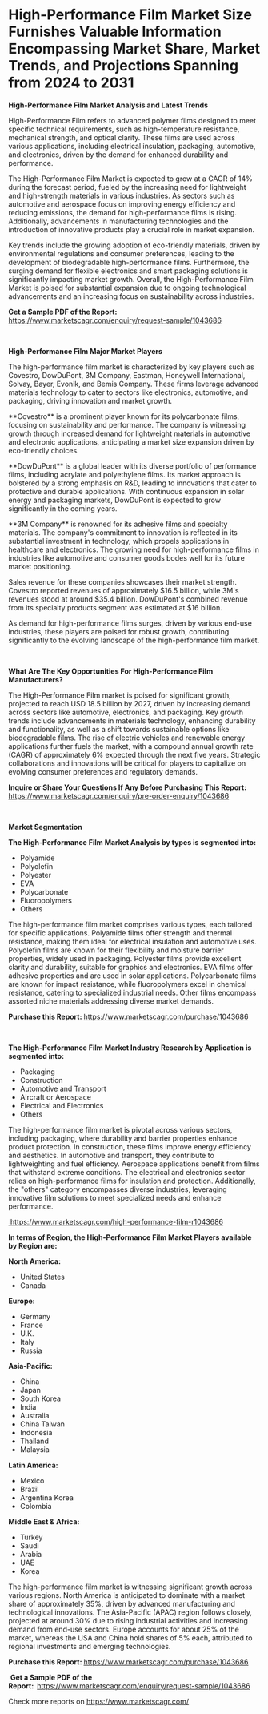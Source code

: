 <p><h1>High-Performance Film Market Size Furnishes Valuable Information Encompassing Market Share, Market Trends, and Projections Spanning from 2024 to 2031</h1></p><p><strong>High-Performance Film Market Analysis and Latest Trends</strong></p>
<p><p>High-Performance Film refers to advanced polymer films designed to meet specific technical requirements, such as high-temperature resistance, mechanical strength, and optical clarity. These films are used across various applications, including electrical insulation, packaging, automotive, and electronics, driven by the demand for enhanced durability and performance.</p><p>The High-Performance Film Market is expected to grow at a CAGR of 14% during the forecast period, fueled by the increasing need for lightweight and high-strength materials in various industries. As sectors such as automotive and aerospace focus on improving energy efficiency and reducing emissions, the demand for high-performance films is rising. Additionally, advancements in manufacturing technologies and the introduction of innovative products play a crucial role in market expansion.</p><p>Key trends include the growing adoption of eco-friendly materials, driven by environmental regulations and consumer preferences, leading to the development of biodegradable high-performance films. Furthermore, the surging demand for flexible electronics and smart packaging solutions is significantly impacting market growth. Overall, the High-Performance Film Market is poised for substantial expansion due to ongoing technological advancements and an increasing focus on sustainability across industries.</p></p>
<p><strong>Get a Sample PDF of the Report:&nbsp;</strong> <a href="https://www.marketscagr.com/enquiry/request-sample/1043686?utm_campaign=2003&utm_medium=2&utm_source=Github&utm_content=ia&utm_term=28122024&utm_id=high-performance-film">https://www.marketscagr.com/enquiry/request-sample/1043686</a></p>
<p>&nbsp;</p>
<p><strong>High-Performance Film Major Market Players</strong></p>
<p><p>The high-performance film market is characterized by key players such as Covestro, DowDuPont, 3M Company, Eastman, Honeywell International, Solvay, Bayer, Evonik, and Bemis Company. These firms leverage advanced materials technology to cater to sectors like electronics, automotive, and packaging, driving innovation and market growth.</p><p>**Covestro** is a prominent player known for its polycarbonate films, focusing on sustainability and performance. The company is witnessing growth through increased demand for lightweight materials in automotive and electronic applications, anticipating a market size expansion driven by eco-friendly choices.</p><p>**DowDuPont** is a global leader with its diverse portfolio of performance films, including acrylate and polyethylene films. Its market approach is bolstered by a strong emphasis on R&D, leading to innovations that cater to protective and durable applications. With continuous expansion in solar energy and packaging markets, DowDuPont is expected to grow significantly in the coming years.</p><p>**3M Company** is renowned for its adhesive films and specialty materials. The company's commitment to innovation is reflected in its substantial investment in technology, which propels applications in healthcare and electronics. The growing need for high-performance films in industries like automotive and consumer goods bodes well for its future market positioning.</p><p>Sales revenue for these companies showcases their market strength. Covestro reported revenues of approximately $16.5 billion, while 3M's revenues stood at around $35.4 billion. DowDuPont's combined revenue from its specialty products segment was estimated at $16 billion. </p><p>As demand for high-performance films surges, driven by various end-use industries, these players are poised for robust growth, contributing significantly to the evolving landscape of the high-performance film market.</p></p>
<p>&nbsp;</p>
<p><strong>What Are The Key Opportunities For High-Performance Film Manufacturers?</strong></p>
<p><p>The High-Performance Film market is poised for significant growth, projected to reach USD 18.5 billion by 2027, driven by increasing demand across sectors like automotive, electronics, and packaging. Key growth trends include advancements in materials technology, enhancing durability and functionality, as well as a shift towards sustainable options like biodegradable films. The rise of electric vehicles and renewable energy applications further fuels the market, with a compound annual growth rate (CAGR) of approximately 6% expected through the next five years. Strategic collaborations and innovations will be critical for players to capitalize on evolving consumer preferences and regulatory demands.</p></p>
<p><strong>Inquire or Share Your Questions If Any Before Purchasing This Report:</strong> <a href="https://www.marketscagr.com/enquiry/pre-order-enquiry/1043686?utm_campaign=2003&utm_medium=2&utm_source=Github&utm_content=ia&utm_term=28122024&utm_id=high-performance-film">https://www.marketscagr.com/enquiry/pre-order-enquiry/1043686</a></p>
<p>&nbsp;</p>
<p><strong>Market Segmentation</strong></p>
<p><strong>The High-Performance Film Market Analysis by types is segmented into:</strong></p>
<p><ul><li>Polyamide</li><li>Polyolefin</li><li>Polyester</li><li>EVA</li><li>Polycarbonate</li><li>Fluoropolymers</li><li>Others</li></ul></p>
<p><p>The high-performance film market comprises various types, each tailored for specific applications. Polyamide films offer strength and thermal resistance, making them ideal for electrical insulation and automotive uses. Polyolefin films are known for their flexibility and moisture barrier properties, widely used in packaging. Polyester films provide excellent clarity and durability, suitable for graphics and electronics. EVA films offer adhesive properties and are used in solar applications. Polycarbonate films are known for impact resistance, while fluoropolymers excel in chemical resistance, catering to specialized industrial needs. Other films encompass assorted niche materials addressing diverse market demands.</p></p>
<p><strong>Purchase this Report:&nbsp;</strong><a href="https://www.marketscagr.com/purchase/1043686?utm_campaign=2003&utm_medium=2&utm_source=Github&utm_content=ia&utm_term=28122024&utm_id=high-performance-film">https://www.marketscagr.com/purchase/1043686</a></p>
<p>&nbsp;</p>
<p><strong>The High-Performance Film Market Industry Research by Application is segmented into:</strong></p>
<p><ul><li>Packaging</li><li>Construction</li><li>Automotive and Transport</li><li>Aircraft or Aerospace</li><li>Electrical and Electronics</li><li>Others</li></ul></p>
<p><p>The high-performance film market is pivotal across various sectors, including packaging, where durability and barrier properties enhance product protection. In construction, these films improve energy efficiency and aesthetics. In automotive and transport, they contribute to lightweighting and fuel efficiency. Aerospace applications benefit from films that withstand extreme conditions. The electrical and electronics sector relies on high-performance films for insulation and protection. Additionally, the "others" category encompasses diverse industries, leveraging innovative film solutions to meet specialized needs and enhance performance.</p></p>
<p><a href="https://www.marketscagr.com/high-performance-film-r1043686?utm_campaign=2003&utm_medium=2&utm_source=Github&utm_content=ia&utm_term=28122024&utm_id=high-performance-film">&nbsp;https://www.marketscagr.com/high-performance-film-r1043686</a></p>
<p><strong>In terms of Region, the High-Performance Film Market Players available by Region are:</strong></p>
<p>
    <p> <strong> North America: </strong>
        <ul>
            <li>United States</li>
            <li>Canada</li>
        </ul>
        </p> 
    <p> <strong> Europe: </strong>
        <ul>
            <li>Germany</li>
            <li>France</li>
            <li>U.K.</li>
            <li>Italy</li>
            <li>Russia</li>
        </ul>
        </p> 
    <p> <strong> Asia-Pacific: </strong>
        <ul>
            <li>China</li>
            <li>Japan</li>
            <li>South Korea</li>
            <li>India</li>
            <li>Australia</li>
            <li>China Taiwan</li>
            <li>Indonesia</li>
            <li>Thailand</li>
            <li>Malaysia</li>
        </ul>
        </p> 
    <p> <strong> Latin America: </strong>
        <ul>
            <li>Mexico</li>
            <li>Brazil</li>
            <li>Argentina Korea</li>
            <li>Colombia</li>
        </ul>
        </p> 
    <p> <strong> Middle East & Africa: </strong>
        <ul>
            <li>Turkey</li>
            <li>Saudi</li>
            <li>Arabia</li>
            <li>UAE</li>
            <li>Korea</li>
        </ul>
    </p>
    </p>
<p><p>The high-performance film market is witnessing significant growth across various regions. North America is anticipated to dominate with a market share of approximately 35%, driven by advanced manufacturing and technological innovations. The Asia-Pacific (APAC) region follows closely, projected at around 30% due to rising industrial activities and increasing demand from end-use sectors. Europe accounts for about 25% of the market, whereas the USA and China hold shares of 5% each, attributed to regional investments and emerging technologies.</p></p>
<p><strong>Purchase this Report: </strong><a href="https://www.marketscagr.com/purchase/1043686?utm_campaign=2003&utm_medium=2&utm_source=Github&utm_content=ia&utm_term=28122024&utm_id=high-performance-film">https://www.marketscagr.com/purchase/1043686</a></p>
<p>&nbsp;<strong>Get a Sample PDF of the Report:&nbsp;&nbsp;</strong><a href="https://www.marketscagr.com/enquiry/request-sample/1043686?utm_campaign=2003&utm_medium=2&utm_source=Github&utm_content=ia&utm_term=28122024&utm_id=high-performance-film">https://www.marketscagr.com/enquiry/request-sample/1043686</a></p>
<p><strong></strong></p>
<p>Check more reports on <a href="https://www.marketscagr.com/?utm_campaign=2003&utm_medium=2&utm_source=Github&utm_content=ia&utm_term=28122024&utm_id=high-performance-film">https://www.marketscagr.com/</a></p>